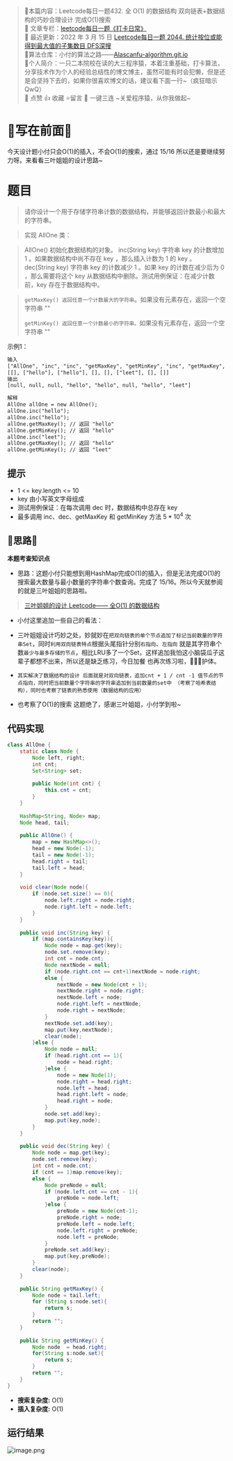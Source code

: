 > 📖本篇内容：Leetcode每日一题432. 全 O(1) 的数据结构 双向链表+数据结构的巧妙合理设计 完成O(1)搜索 <br>
> 📑 文章专栏：[leetcode每日一题《打卡日常》](https://blog.csdn.net/fuijiawei/category_11553903.html) <br>
> 📆 最近更新：2022 年 3 月 15 日  [Leetcode每日一题 2044. 统计按位或能得到最大值的子集数目 DFS深搜](https://blog.csdn.net/fuijiawei/article/details/123496951) <br>
> 🌇算法仓库：小付的算法之路——[Alascanfu-algorithm.git.io](https://github.com/HHXiaoFu/Alascanfu-algorithm.git.io)  <br>
> 🙊个人简介：一只二本院校在读的大三程序猿，本着注重基础，打卡算法，分享技术作为个人的经验总结性的博文博主，虽然可能有时会犯懒，但是还是会坚持下去的，如果你很喜欢博文的话，建议看下面一行~（疯狂暗示QwQ）<br>
> 🌇 点赞 👍 收藏 ⭐留言 📝 一键三连 ~关爱程序猿，从你我做起~



# 🙊写在前面🙊

今天设计题小付只会O(1)的插入，不会O(1)的搜索，通过 15/16 所以还是要继续努力呀。来看看三叶姐姐的设计思路~

# 题目
>请你设计一个用于存储字符串计数的数据结构，并能够返回计数最小和最大的字符串。

>实现 AllOne 类：

>AllOne() 初始化数据结构的对象。
inc(String key) 字符串 key 的计数增加 1 。如果数据结构中尚不存在 key ，那么插入计数为 1 的 key 。
dec(String key) 字符串 key 的计数减少 1 。如果 key 的计数在减少后为 0 ，那么需要将这个 key 从数据结构中删除。测试用例保证：在减少计数前，key 存在于数据结构中。

>`getMaxKey() 返回任意一个计数最大的字符串`。如果没有元素存在，返回一个空字符串 "" 
>
>`getMinKey() 返回任意一个计数最小的字符串。`如果没有元素存在，返回一个空字符串 "" 


示例1：

```txt
输入
["AllOne", "inc", "inc", "getMaxKey", "getMinKey", "inc", "getMaxKey", "getMinKey"]
[[], ["hello"], ["hello"], [], [], ["leet"], [], []]
输出
[null, null, null, "hello", "hello", null, "hello", "leet"]

解释
AllOne allOne = new AllOne();
allOne.inc("hello");
allOne.inc("hello");
allOne.getMaxKey(); // 返回 "hello"
allOne.getMinKey(); // 返回 "hello"
allOne.inc("leet");
allOne.getMaxKey(); // 返回 "hello"
allOne.getMinKey(); // 返回 "leet"
```


## 提示
- 1 <= key.length <= 10
- key 由小写英文字母组成
- 测试用例保证：在每次调用 dec 时，数据结构中总存在 key
- 最多调用 inc、dec、getMaxKey 和 getMinKey 方法 $5 * 10^4$ 次

## 📝思路📝

**本题考查知识点**
- 思路：这题小付只能想到用HashMap完成O(1)的插入，但是无法完成O(1)的搜索最大数量与最小数量的字符串个数查询。完成了 15/16。所以今天就参阅的就是三叶姐姐的思路啦。
>[三叶姐姐的设计  Leetcode—— 全O(1) 的数据结构](https://leetcode-cn.com/problems/all-oone-data-structure/solution/by-ac_oier-t26d/)
- 小付这里追加一些自己的看法：
- 三叶姐姐设计巧妙之处，妙就妙在`把双向链表的单个节点追加了标记当前数量的字符串Set`，同时`利用双向链表特点`根据头尾指针分别`右指向`、`左指向` 就是其字符串个数`最少与最多存储的节点`，相比LRU多了一个Set，这样追加我怕这小脑袋瓜子这辈子都想不出来，所以还是缺乏练习，今日加餐 也再次练习啦，🍭🍭🍭护体。

- `其实解决了数据结构的设计 后面就是对双向链表，追加cnt + 1 / cnt -1 值节点的节点指向，同时把当前数量个字符串的字符串追加到当前数量的set中 （考察了哈希表结构），同时也考察了链表的熟悉使用（数据结构的应用）`
- 也考察了O(1)的搜索 这题绝了，感谢三叶姐姐，小付学到啦~
## 代码实现
```java
class AllOne {
    static class Node {
        Node left, right;
        int cnt;
        Set<String> set;
        
        public Node(int cnt) {
            this.cnt = cnt;
        }
    }
    
    HashMap<String, Node> map;
    Node head, tail;
    
    public AllOne() {
        map = new HashMap<>();
        head = new Node(-1);
        tail = new Node(-1);
        head.right = tail;
        tail.left = head;
    }
    
    void clear(Node node){
        if (node.set.size() == 0){
            node.left.right = node.right;
            node.right.left = node.left;
        }
    }
    
    public void inc(String key) {
        if (map.containsKey(key)){
            Node node = map.get(key);
            node.set.remove(key);
            int cnt = node.cnt;
            Node nextNode = null;
            if (node.right.cnt == cnt+1)nextNode = node.right;
            else {
                nextNode = new Node(cnt + 1);
                nextNode.right = node.right;
                nextNode.left = node;
                node.right.left = nextNode;
                node.right = nextNode;
            }
            nextNode.set.add(key);
            map.put(key,nextNode);
            clear(node);
        }else {
            Node node = null;
            if (head.right.cnt == 1){
                node = head.right;
            }else {
                node = new Node(1);
                node.right = head.right;
                node.left = head;
                head.right.left = node;
                head.right = node;
            }
            node.set.add(key);
            map.put(key,node);
        }
    }
    
    public void dec(String key) {
        Node node = map.get(key);
        node.set.remove(key);
        int cnt = node.cnt;
        if (cnt == 1)map.remove(key);
        else {
            Node preNode = null;
            if (node.left.cnt == cnt - 1){
                preNode = node.left;
            }else {
                preNode = new Node(cnt-1);
                preNode.right = node;
                preNode.left = node.left;
                node.left.right = preNode;
                node.left = preNode;
            }
            preNode.set.add(key);
            map.put(key,preNode);
        }
        clear(node);
    }
    
    public String getMaxKey() {
        Node node = tail.left;
        for (String s:node.set){
            return s;
        }
        return "";
    }
    
    public String getMinKey() {
        Node node  = head.right;
        for(String s:node.set){
            return s;
        }
        return "";
    }
}

```

- **搜索复杂度:** O(1)  
- **插入复杂度:** O(1)


## 运行结果

![image.png](https://pic.leetcode-cn.com/1647428538-WUvFef-image.png)


